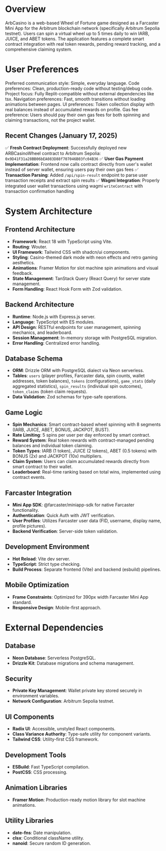 # Overview

ArbCasino is a web-based Wheel of Fortune game designed as a Farcaster Mini App for the Arbitrum blockchain network (specifically Arbitrum Sepolia testnet). Users can spin a virtual wheel up to 5 times daily to win IARB, JUICE, and ABET tokens. The application features a complete smart contract integration with real token rewards, pending reward tracking, and a comprehensive claiming system.

# User Preferences

Preferred communication style: Simple, everyday language.
Code preferences: Clean, production-ready code without testing/debug code.
Project focus: Fully Replit-compatible without external dependencies like tsx.
Navigation preferences: Fast, smooth transitions without loading animations between pages.
UI preferences: Token collection display with real balances instead of accumulated rewards on profile.
Gas fee preference: Users should pay their own gas fees for both spinning and claiming transactions, not the project wallet.

## Recent Changes (January 17, 2025)

✅ **Fresh Contract Deployment**: Successfully deployed new ARBCasinoWheel contract to Arbitrum Sepolia: `0x9D41F31a28BB06bEA083D88f707046B03fc04B36`
✅ **User Gas Payment Implementation**: Frontend now calls contract directly from user's wallet instead of server wallet, ensuring users pay their own gas fees
✅ **Transaction Parsing**: Added `/api/spin-result` endpoint to parse user transaction receipts and extract spin results
✅ **Wagmi Integration**: Properly integrated user wallet transactions using wagmi `writeContract` with transaction confirmation handling

# System Architecture

## Frontend Architecture
- **Framework**: React 18 with TypeScript using Vite.
- **Routing**: Wouter.
- **UI Framework**: Tailwind CSS with shadcn/ui components.
- **Styling**: Casino-themed dark mode with neon effects and retro gaming aesthetics.
- **Animations**: Framer Motion for slot machine spin animations and visual feedback.
- **State Management**: TanStack Query (React Query) for server state management.
- **Form Handling**: React Hook Form with Zod validation.

## Backend Architecture
- **Runtime**: Node.js with Express.js server.
- **Language**: TypeScript with ES modules.
- **API Design**: RESTful endpoints for user management, spinning mechanics, and leaderboard.
- **Session Management**: In-memory storage with PostgreSQL migration.
- **Error Handling**: Centralized error handling.

## Database Schema
- **ORM**: Drizzle ORM with PostgreSQL dialect via Neon serverless.
- **Tables**: `users` (player profiles, Farcaster data, spin counts, wallet addresses, token balances), `tokens` (configurations), `game_stats` (daily aggregated statistics), `spin_results` (individual spin outcomes), `token_claims` (token claim requests).
- **Data Validation**: Zod schemas for type-safe operations.

## Game Logic
- **Spin Mechanics**: Smart contract-based wheel spinning with 8 segments (IARB, JUICE, ABET, BONUS, JACKPOT, BUST).
- **Rate Limiting**: 5 spins per user per day enforced by smart contract.
- **Reward System**: Real token rewards with contract-managed pending balances and individual token claiming.
- **Token Types**: IARB (1 token), JUICE (2 tokens), ABET (0.5 tokens) with BONUS (2x) and JACKPOT (10x) multipliers.
- **Claim System**: Users can claim accumulated rewards directly from smart contract to their wallet.
- **Leaderboard**: Real-time ranking based on total wins, implemented using contract events.

## Farcaster Integration
- **Mini App SDK**: @farcaster/miniapp-sdk for native Farcaster functionality.
- **Authentication**: Quick Auth with JWT verification.
- **User Profiles**: Utilizes Farcaster user data (FID, username, display name, profile pictures).
- **Backend Verification**: Server-side token validation.

## Development Environment
- **Hot Reload**: Vite dev server.
- **TypeScript**: Strict type checking.
- **Build Process**: Separate frontend (Vite) and backend (esbuild) pipelines.

## Mobile Optimization
- **Frame Constraints**: Optimized for 390px width Farcaster Mini App standard.
- **Responsive Design**: Mobile-first approach.

# External Dependencies

## Database
- **Neon Database**: Serverless PostgreSQL.
- **Drizzle Kit**: Database migrations and schema management.

## Security
- **Private Key Management**: Wallet private key stored securely in environment variables.
- **Network Configuration**: Arbitrum Sepolia testnet.

## UI Components
- **Radix UI**: Accessible, unstyled React components.
- **Class Variance Authority**: Type-safe utility for component variants.
- **Tailwind CSS**: Utility-first CSS framework.

## Development Tools
- **ESBuild**: Fast TypeScript compilation.
- **PostCSS**: CSS processing.

## Animation Libraries
- **Framer Motion**: Production-ready motion library for slot machine animations.

## Utility Libraries
- **date-fns**: Date manipulation.
- **clsx**: Conditional className utility.
- **nanoid**: Secure random ID generation.